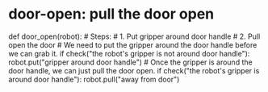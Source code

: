 # door-open: pull the door open
def door_open(robot):
    # Steps:
    #  1. Put gripper around door handle
    #  2. Pull open the door
    # We need to put the gripper around the door handle before we can grab it.
    if check("the robot's gripper is not around door handle"):
        robot.put("gripper around door handle")
    # Once the gripper is around the door handle, we can just pull the door open.
    if check("the robot's gripper is around door handle"):
        robot.pull("away from door")